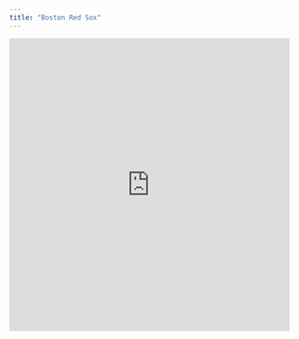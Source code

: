 ```yaml
---
title: "Boston Red Sox"
---
```


<iframe id="igraph" scrolling="no" style="border:none;" seamless="seamless" src="https://fancygama.github.io/ss_plots/BOS.html" height="525" width="100%"></iframe>